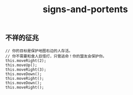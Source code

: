 ﻿---
layout: default
title: signs-and-portents
---
## 不祥的征兆
```
// 你的目标是保护地图右边的人存活。
// 你不需要和食人巨怪打，只管逃命！你的盟友会保护你。
this.moveRight(2);
this.moveUp();
this.moveRight(3);
this.moveDown();
this.moveRight();
this.moveDown();
this.moveRight();
```
